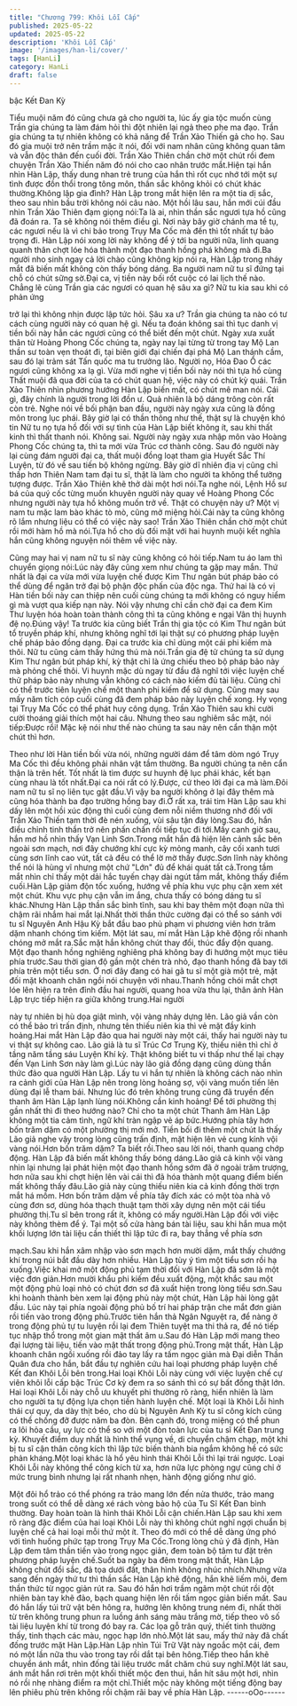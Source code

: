 ```yaml
---
title: "Chương 799: Khôi Lỗi Cấp"
published: 2025-05-22
updated: 2025-05-22
description: 'Khôi Lỗi Cấp'
image: '/images/han-li/cover/'
tags: [HanLi]
category: HanLi
draft: false
---
```


bậc Kết Đan Kỳ

Tiểu muội năm đó cũng chưa gả cho người ta, lúc ấy gia tộc
muốn cùng Trần gia chúng ta làm đám hỏi thì đột nhiên lại ngả
theo phe ma đạo. Trần gia chúng ta tự nhiên không có khả năng
để Trần Xảo Thiến gả cho họ.
Sau đó gia muội trở nên trầm mặc ít nói, đối với nam nhân cũng
không quan tâm và vẫn độc thân đến cuối đời.
Trần Xảo Thiên chần chờ một chút rồi đem chuyện Trần Xảo
Thiến năm đó nói cho cao nhân trước mắt.Hiện tại hắn nhìn Hàn
Lập, thấy dung nhan trẻ trung của hắn thì rốt cục nhớ tới một sự
tình được đồn thổi trong tông môn, thần sắc không khỏi có chút
khác thường.Không lập gia đình?
Hàn Lập trong mắt hiện lên ra một tia dị sắc, theo sau nhìn bầu
trời không nói câu nào.
Một hồi lâu sau, hắn mới cúi đầu nhìn Trần Xảo Thiên đạm giọng
nói:Ta là ai, nhìn thần sắc ngươi tựa hồ cũng đã đoán ra. Ta sẽ
không nói thêm điều gì. Nơi này bây giờ chánh ma tề tụ, các
ngươi nếu là vì chi bảo trong Trụy Ma Cốc mà đến thì tốt nhất tự
bảo trọng đi.
Hàn Lập nói xong lời này không để ý tới ba người nữa, linh quang
quanh thân chợt lóe hóa thành một đạo thanh hồng phá không
mà đi.Ba người nho sinh ngay cả lời chào cũng không kịp nói ra,
Hàn Lập trong nháy mắt đã biến mất không còn thấy bóng dáng.
Ba người nam nữ tu sĩ đứng tại chỗ có chút sững sờ.Đại ca, vị
tiền này bối rốt cuộc có lai lịch thế nào. Chẳng lẽ cùng Trần gia
các ngươi có quan hệ sâu xa gì? Nữ tu kia sau khi có phản ứng

trở lại thì không nhịn được lập tức hỏi.
Sâu xa ư? Trần gia chúng ta nào có tư cách cùng người này có
quan hệ gì. Nếu ta đoán không sai thì tục danh vị tiền bối này hẳn
các ngươi cũng có thể biết đến một chút. Ngày xưa xuất thân từ
Hoàng Phong Cốc chúng ta, ngày nay lại từng từ trong tay Mộ
Lan thần sư toàn vẹn thoát đi, tại biên giới đại chiến đại phá Mộ
Lan thánh cầm, sau đó lại trảm sát Tấn quốc ma tu trưởng lão.
Người nọ, Hóa Đao Ổ các ngươi cũng không xa lạ gì. Vừa mới
nghe vị tiền bối này nói thì tựa hồ cùng Thất muội đã qua đời của
ta có chút quan hệ, việc này có chút kỳ quái.
Trần Xảo Thiên nhìn phương hướng Hàn Lập biến mất, có chút
mê man nói.
Cái gì, đây chính là người trong lời đồn ư. Quả nhiên là bộ dáng
trông còn rất còn trẻ. Nghe nói về bối phận ban đầu, người này
ngày xưa cũng là đồng môn trong lục phái. Bây giờ lại có thần
thông như thế, thật sự là chuyện khó tin Nữ tu nọ tựa hồ đối với
sự tình của Hàn Lập biết không ít, sau khi thất kinh thì thất thanh
nói.
Không sai. Người này ngày xưa nhập môn vào Hoàng Phong Cốc
chúng ta, thì ta mới vừa Trúc cơ thành công. Sau đó người này lại
cùng đám người đại ca, thất muội đồng loạt tham gia Huyết Sắc
Thí Luyện, từ đó về sau tiến bộ không ngừng. Bây giờ dĩ nhiên
địa vị cũng chỉ thấp hơn Thiên Nam tam đại tu sĩ, thật là làm cho
người ta không thể tưởng tượng được.
Trần Xảo Thiên khẽ thở dài một hơi nói.Ta nghe nói, Lệnh Hồ sư
bá của quý cốc từng muốn khuyên người này quay về Hoàng
Phong Cốc nhưng người này tựa hồ không muốn trở về. Thật có
chuyện này ư? Một vị nam tu mặc lam bào khác tò mò, cũng mở
miệng hỏi.Cái này ta cũng không rõ lắm nhưng liệu có thể có việc
này sao!
Trần Xảo Thiên chần chờ một chút rồi mới hàm hồ mà nói.Tựa hồ
cho dù đối mặt với hai huynh muội kết nghĩa hắn cũng không
nguyện nói thêm về việc này.

Cũng may hai vị nam nữ tu sĩ này cũng không có hỏi tiếp.Nam tu
áo lam thì chuyển giọng nói:Lúc này đây cũng xem như chúng ta
gặp may mắn.
Thứ nhất là đại ca vừa mới vừa luyện chế được Kim Thư ngân
bút pháp bảo có thể dùng để ngăn trở đại bộ phận độc phấn của
độc nga.
Thứ hai là có vị Hàn tiền bối này can thiệp nên cuối cùng chúng ta
mới không có nguy hiểm gì mà vượt qua kiếp nạn này.
Nói vậy nhưng chỉ cần chờ đại ca đem Kim Thư luyện hóa hoàn
toàn thành công thì ta cũng không e ngại Vân thị huynh đệ
nọ.Đúng vậy! Ta trước kia cũng biết Trần thị gia tộc có Kim Thư
ngân bút tổ truyền pháp khí, nhưng không nghĩ tới lại thật sự có
phương pháp luyện chế pháp bảo đồng dạng.
Đại ca trước kia chỉ dùng một cái phi kiếm mà thôi.
Nữ tu cũng cảm thấy hứng thú mà nói.Trần gia đệ tử chúng ta sử
dụng Kim Thư ngân bút pháp khí, kỳ thật chỉ là ứng chiếu theo bộ
pháp bảo này mà phỏng chế thôi.
Vi huynh mặc dù ngay từ đầu đã nghĩ tới việc luyện chế thử pháp
bảo này nhưng vẫn không có cách nào kiếm đủ tài liệu.
Cũng chỉ có thể trước tiên luyện chế một thanh phi kiếm để sử
dụng.
Cũng may sau mấy năm tích cóp cuối cùng đã đem pháp bảo này
luyện chế xong.
Hy vọng tại Trụy Ma Cốc có thể phát huy công dụng.
Trần Xảo Thiên sau khi cười cười thoáng giải thích một hai câu.
Nhưng theo sau nghiêm sắc mặt, nói tiếp:Được rồi! Mặc kệ nói
như thế nào chúng ta sau này nên cẩn thận một chút thì hơn.

Theo như lời Hàn tiền bối vừa nói, những người dám để tâm dòm
ngó Trụy Ma Cốc thì đều không phải nhân vật tầm thường.
Ba người chúng ta nên cẩn thận là trên hết.
Tốt nhất là tìm được sư huynh đệ lục phái khác, kết bạn cùng
nhau là tốt nhất.Đại ca nói rất có lý.Được, cứ theo lời đại ca mà
làm.Đôi nam nữ tu sĩ nọ liên tục gật đầu.Vì vậy ba người không ở
lại đây thêm mà cũng hóa thành ba đạo trường hồng bay đi.Ở rất
xa, trái tim Hàn Lập sau khi dấy lên một hồi xúc động thì cuối
cùng đem nỗi niềm thương nhớ đối với Trần Xảo Thiến tạm thời
đè nén xuống, vùi sâu tận đáy lòng.Sau đó, hắn điều chỉnh tinh
thần trở nên phấn chấn rồi tiếp tục đi tới.Mấy canh giờ sau, hắn
mơ hồ nhìn thấy Vạn Linh Sơn.Trong mắt hắn đã hiện lên cảnh
sắc bên ngoài sơn mạch, nơi đây chướng khí cực kỳ mỏng manh,
cây cối xanh tươi cùng sơn lĩnh cao vút, tất cả đều có thể lờ mờ
thấy được.Sơn lĩnh này không thể nói là hùng vĩ nhưng một chứ
"Lớn" đủ để khái quát tất cả.Trong tầm mắt nhìn chỉ thấy một dải
hắc tuyến chạy dài ngút tầm mắt, không thấy điểm cuối.Hàn Lập
giảm độn tốc xuống, hướng về phía khu vực phụ cận xem xét một
chút.
Khu vực phụ cận vẫn im ắng, chưa thấy có bóng dáng tu sĩ
khác.Nhưng Hàn Lập thần sắc bình tĩnh, sau khi bay thêm một
đoạn nữa thì chậm rãi nhắm hai mắt lại.Nhất thời thần thức
cường đại có thể so sánh với tu sĩ Nguyên Anh Hậu Kỳ bắt đầu
bao phủ phạm vi phương viên hơn trăm dặm nhanh chóng tìm
kiếm.
Một lát sau, mí mắt Hàn Lập khẽ động rồi nhanh chóng mở mắt
ra.Sắc mặt hắn không chút thay đổi, thúc đẩy độn quang.
Một đạo thanh hồng nghiêng nghiêng phá không bay đi hướng
một mục tiêu phía trước.Sau thời gian độ gần một chén trà nhỏ,
đạo thanh hồng đã bay tới phía trên một tiểu sơn.
Ở nơi đây đang có hai gã tu sĩ một già một trẻ, mặt đối mặt
khoanh chân ngồi nói chuyện với nhau.Thanh hồng chói mắt chợt
lóe lên hiện ra trên đỉnh đầu hai người, quang hoa vừa thu lại,
thân ảnh Hàn Lập trực tiếp hiện ra giữa không trung.Hai người

này tự nhiên bị hù dọa giật mình, vội vàng nhảy dựng lên.
Lão giả vần còn có thể bảo trì trấn định, nhưng tên thiếu niên kia
thì vẻ mặt đầy kinh hoảng.Hai mắt Hàn Lập đảo qua hai người
này một cái, thấy hai người này tu vi thật sự không cao.
Lão giả là tu sĩ Trúc Cơ Trung Kỳ, thiếu niên thì chỉ ở tầng năm
tầng sáu Luyện Khí kỳ.
Thật không biết tu vi thấp như thế lại chạy đến Vạn Linh Sơn này
làm gì.Lúc này lão giả đồng dạng cũng dùng thần thức đảo qua
người Hàn Lập.
Lấy tu vi hắn tự nhiên là không cách nào nhìn ra cảnh giới của
Hàn Lập nên trong lòng hoảng sợ, vội vàng muốn tiến lên dùng
đại lễ tham bái.
Nhưng lúc đó trên không trung cũng đã truyền đến thanh âm Hàn
Lập lạnh lùng nói.Không cần kinh hoảng! Để tới phường thị gần
nhất thì đi theo hướng nào? Chỉ cho ta một chút Thanh âm Hàn
Lập không một tia cảm tình, ngữ khí tràn ngập vẻ áp bức.Hướng
phía tây hơn bốn trăm dặm có một phường thị mới mở.
Tiền bối đi thêm một chút là thấy Lão giả nghe vậy trong lòng
cũng trấn định, mặt hiện lên vẻ cung kính vội vàng nói.Hơn bốn
trăm dặm? Ta biết rồi.Theo sau lời nói, thanh quang chớp động.
Hàn Lập đã biến mất không thấy bóng dáng.Lão giả cả kinh vội
vàng nhìn lại nhưng lại phát hiện một đạo thanh hồng sớm đã ở
ngoài trăm trượng, hơn nữa sau khi chợt hiện lên vài cái thì đã
hóa thành một quang điểm biến mất không thấy đâu.Lão giả này
cùng thiếu niên kia cả kinh đồng thời trợn mắt há mồm.
Hơn bốn trăm dặm về phía tây đích xác có một tòa nhà vô cùng
đơn sơ, dùng hóa thạch thuật tạm thời xây dựng nên một cái tiểu
phường thị.Tu sĩ bên trong rất ít, không có mấy người.Hàn Lập
đối với việc này không thèm để ý.
Tại một số cửa hàng bán tài liệu, sau khi hắn mua một khối lượng
lớn tài liệu cần thiết thì lập tức đi ra, bay thẳng về phía sơn

mạch.Sau khi hắn xâm nhập vào sơn mạch hơn mười dặm, mắt
thấy chướng khí trong núi bắt đầu dày hơn nhiều.
Hàn Lập tùy ý tìm một tiểu sơn rồi hạ xuống.Việc khai mở một
động phủ tạm thời đối với Hàn Lập đã sớm là một việc đơn
giản.Hơn mười khẩu phi kiếm đều xuất động, một khắc sau một
một động phủ loại nhỏ có chút đơn sơ đã xuất hiện trong lòng tiểu
sơn.Sau khi hoành thành bèn xem lại động phủ này một chút,
Hàn Lập hài lòng gật đầu.
Lúc này tại phía ngoài động phủ bố trí hai pháp trận che mắt đơn
giản rồi tiến vào trong động phủ.Trước tiên hắn thả Ngân Nguyệt
ra, để nàng ở trong động phủ tự tu luyện rồi lại đem Thiên tuyệt
ma thi thả ra, để nó tiếp tục nhập thổ trong một gian mật thất âm
u.Sau đó Hàn Lập mới mang theo đại lượng tài liệu, tiến vào mật
thất trong động phủ.Trong mật thất, Hàn Lập khoanh chân ngồi
xuống rồi đảo tay lấy ra tấm ngọc giản mà Đại diễn Thần Quân
đưa cho hắn, bắt đầu tự nghiên cứu hai loại phương pháp luyện
chế Kết đan Khôi Lỗi bên trong.Hai loại Khôi Lỗi này cùng với việc
luyện chế cự viên khôi lỗi cấp bậc Trúc Cơ kỳ đem ra so sánh thì
có sự bất đồng thật lớn.
Hai loại Khôi Lỗi này chỗ ưu khuyết phi thường rõ ràng, hiển
nhiên là làm cho người ta tự động lựa chọn tiến hành luyện chế.
Một loại là Khôi Lỗi hình thái cự quy, da dày thịt béo, cho dù bị
Nguyên Anh Kỳ tu sĩ công kích cũng có thể chống đỡ được năm
ba đòn.
Bên cạnh đó, trong miệng có thể phun ra lôi hỏa cầu, uy lực có
thể so với một đòn toàn lực của tu sĩ Kết Đan trung kỳ.
Khuyết điểm duy nhất là hình thể vụng về, di chuyển chậm chạp,
một khi bị tu sĩ cận thân công kích thì lập tức biến thành bia ngắm
không hề có sức phản kháng.Một loại khác là hổ yêu hình thái
Khôi Lỗi thì lại trái ngược.
Loại Khôi Lỗi này không thể công kích từ xa, hơn nữa lực phòng
ngự cũng chỉ ở mức trung bình nhưng lại rất nhanh nhẹn, hành
động giống như gió.

Một đôi hổ trảo có thể phóng ra trảo mang lớn đến nửa thước,
trảo mang trong suốt có thể dễ dàng xé rách vòng bảo hộ của Tu
Sĩ Kết Đan bình thường.
Đay hoàn toàn là hình thái Khôi Lỗi cận chiến.Hàn Lập sau khi
xem rõ ràng đặc điểm của hai loại Khôi Lỗi này thì không chút
nghĩ ngợi chuẩn bị luyện chế cả hai loại mỗi thứ một ít.
Theo đó mới có thể dễ dàng ứng phó với tình huống phức tạp
trong Trụy Ma Cốc.Trong lòng chủ ý đã định, Hàn Lập đem tâm
thần tiến vào trong ngọc giản, đem toàn bộ tâm tư đặt trên
phương pháp luyện chế.Suốt ba ngày ba đêm trong mật thất, Hàn
Lập không chút đổi sắc, đả tọa dưới đất, thân hình không nhúc
nhích.Nhưng vừa sang đến ngày thứ tư thì thần sắc Hàn Lập khẽ
động, hắn khẽ liếm môi, đem thần thức từ ngọc giản rút ra.
Sau đó hắn hơi trầm ngâm một chút rồi đột nhiên bàn tay khẽ
đảo, bạch quang hiện lên rồi tấm ngọc giản biến mất.
Sau đó hắn lấy túi trữ vật bên hông ra, hướng lên không trung
ném đi, nhất thời từ trên không trung phun ra luồng ánh sáng màu
trắng mờ, tiếp theo vô số tài liệu luyện khí từ trong đó bay ra.
Các lọa gỗ trân quý, thiết tinh thường thấy, tinh thạch các màu,
ngọc hạp lớn nhỏ.Một lát sau, mấy thứ này đã chất đống trước
mặt Hàn Lập.Hàn Lập nhìn Túi Trữ Vật này ngoắc một cái, đem
nó một lần nữa thu vào trong tay rồi dắt tại bên hông.Tiếp theo
hắn khẽ chuyển ánh mắt, nhìn đống tài liệu trước mắt chăm chú
suy nghĩ.Một lát sau, ánh mắt hắn rơi trên một khối thiết mộc đen
thui, hắn hít sâu một hơi, nhìn nó rồi nhẹ nhàng điểm ra một
chỉ.Thiết mộc này không một tiếng động bay lên phiêu phù trên
không rồi chậm rãi bay về phía Hàn Lập.
------oOo------
